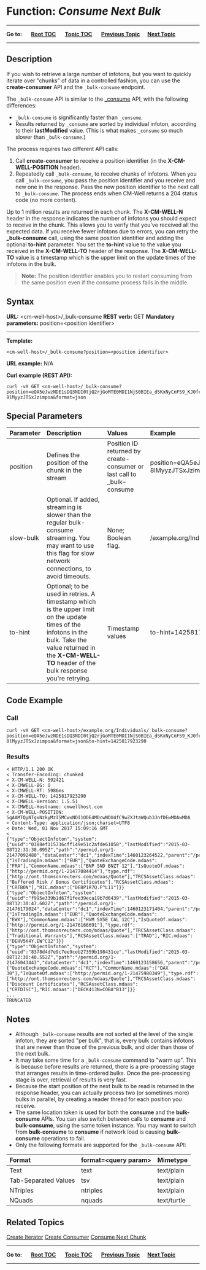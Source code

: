 # Function: *Consume Next Bulk* #

----

**Go to:** &nbsp;&nbsp;&nbsp;&nbsp; [**Root TOC**](CM-Well.RootTOC.md) &nbsp;&nbsp;&nbsp;&nbsp; [**Topic TOC**](API.TOC.md) &nbsp;&nbsp;&nbsp;&nbsp; [**Previous Topic**](API.Stream.GetNextChunk.md)&nbsp;&nbsp;&nbsp;&nbsp; [**Next Topic**](API.Stream.CreateConsumer.md)  

----

## Description ##
If you wish to retrieve a large number of infotons, but you want to quickly iterate over "chunks" of data in a controlled fashion, you can use the **create-consumer** API and the `_bulk-consume` endpoint. 

The `_bulk-consume` API is similar to the [_consume](API.Stream.ConsumeNextChunk.md) API, with the following differences:

* `_bulk-consume` is significantly faster than `_consume`.
* Results returned by `_consume` are sorted by individual infoton, according to their **lastModified** value. (This is what makes `_consume` so much slower than `_bulk-consume`.)

The process requires two different API calls:
1. Call **create-consumer** to receive a position identifier (in the **X-CM-WELL-POSITION** header).
2. Repeatedly call `_bulk-consume`, to receive chunks of infotons. When you call `_bulk-consume`, you pass the position identifier and you receive and new one in the response. Pass the new position identifier to the next call to `_bulk-consume`. The process ends when CM-Well returns a 204 status code (no more content).

Up to 1 million results are returned in each chunk. The **X-CM-WELL-N** header in the response indicates the number of infotons you should expect to receive in the chunk. This allows you to verify that you've received all the expected data. If you receive fewer infotons due to errors, you can retry the **_bulk-consume** call, using the same position identifier and adding the optional **to-hint** parameter. You set the **to-hint** value to the value you received in the **X-CM-WELL-TO** header of the response. The **X-CM-WELL-TO** value is a timestamp which is the upper limit on the update times of the infotons in the bulk.

>**Note:** The position identifier enables you to restart consuming from the same position even if the consume process fails in the middle.

## Syntax ##

**URL:** \<cm-well-host\>/_bulk-consume
**REST verb:** GET
**Mandatory parameters:** position=\<position identifier\>

----------

**Template:**

    <cm-well-host>/_bulk-consume?position=<position identifier>

**URL example:** N/A

**Curl example (REST API):**

    curl -vX GET <cm-well-host>/_bulk-consume?position=eQA5eJwzNDE1sDQ3NDI0tjQ2rjGoMTE0MDI1NjS0BIEa_dSKxNyCnFS9_KJ0fc-8lMyyzJTSxJzimpoa&format=json

## Special Parameters ##

Parameter | Description&nbsp;&nbsp;&nbsp;&nbsp;&nbsp;&nbsp;&nbsp;&nbsp;&nbsp;&nbsp;&nbsp;&nbsp; | Values&nbsp;&nbsp;&nbsp;&nbsp;&nbsp;&nbsp;&nbsp;&nbsp;&nbsp;&nbsp; | Example
:----------|:-------------|:--------|:---------
position | Defines the position of the chunk in the stream |  Position ID returned by create-consumer or last call to _bulk-consume | position=eQA5eJwzNDE1sDQ3NDI0tjQ2rjGoMTE0MDI1NjS0BIEa_dSKxNyCnFS9_KJ0fc-8lMyyzJTSxJzimpoa
slow-bulk | Optional. If added, streaming is slower than the regular bulk-consume streaming. You may want to use this flag for slow network connections, to avoid timeouts. | None; Boolean flag. | <cm-well-host>/example.org/Individuals/_bulk-consume?format=json&slow-bulk
to-hint | Optional; to be used in retries. A timestamp which is the upper limit on the update times of the infotons in the bulk. Take the value returned in the **X-CM-WELL-TO** header of the bulk response you're retrying. | Timestamp values | to-hint=1425817923290

## Code Example ##

### Call ###

    curl -vX GET <cm-well-host>/example.org/Individuals/_bulk-consume?position=eQA5eJwzNDE1sDQ3NDI0tjQ2rjGoMTE0MDI1NjS0BIEa_dSKxNyCnFS9_KJ0fc-8lMyyzJTSxJzimpoa&format=json&to-hint=1425817923290

### Results ###

    < HTTP/1.1 200 OK
    < Transfer-Encoding: chunked
    < X-CM-WELL-N: 592421
    < X-CMWELL-BG: O
    < X-CMWELL-RT: 5986ms
    < X-CM-WELL-TO: 1425817923290
    < X-CMWELL-Version: 1.5.51
    < X-CMWELL-Hostname: cmwellhost.com
    < X-CM-WELL-POSITION: 5gAAMTQyNTgxNzkyMzI5MCwxNDI1ODE4MDcwNDU4fC9wZXJtaWQub3JnfDEwMDAwMDA
    < Content-Type: application/json;charset=UTF8
    < Date: Wed, 01 Nov 2017 15:09:16 GMT
    <
    {"type":"ObjectInfoton","system":{"uuid":"0388ef115736cff149e51c2afde61058","lastModified":"2015-03-08T12:31:38.095Z","path":"/permid.org/1-21477092480","dataCenter":"dc1","indexTime":1460123264522,"parent":"/permid.org"},"fields":{"IsTradingIn.mdaas":["EUR"],"QuoteExchangeCode.mdaas":["FRA"],"CommonName.mdaas":["BNP SND BNZT 12"],"IsQuoteOf.mdaas":["http://permid.org/1-21477084414"],"type.rdf":["http://ont.thomsonreuters.com/mdaas/Quote"],"TRCSAssetClass.mdaas":["Buffered Risk / Bonus Certificates"],"RCSAssetClass.mdaas":["CRTBON"],"RIC.mdaas":["DEBP1R7Q.F^L11"]}}
    {"type":"ObjectInfoton","system":{"uuid":"f995e339b1d67f1fee39eca19b7d6439","lastModified":"2015-03-08T12:30:47.602Z","path":"/permid.org/1-21476179024","dataCenter":"dc1","indexTime":1460123171404,"parent":"/permid.org"},"fields":{"IsTradingIn.mdaas":["EUR"],"QuoteExchangeCode.mdaas":["EWX"],"CommonName.mdaas":["HVM SX5E CAL 12C"],"IsQuoteOf.mdaas":["http://permid.org/1-21476166691"],"type.rdf":["http://ont.thomsonreuters.com/mdaas/Quote"],"TRCSAssetClass.mdaas":["Traditional Warrants"],"RCSAssetClass.mdaas":["TRAD"],"RIC.mdaas":["DEHV5K4Y.EW^C12"]}}
    {"type":"ObjectInfoton","system":{"uuid":"8378d4d7e9c7ee9ceb27359b198431ce","lastModified":"2015-03-08T12:30:40.552Z","path":"/permid.org/1-21476043443","dataCenter":"dc1","indexTime":1460123158656,"parent":"/permid.org"},"fields":{"QuoteExchangeCode.mdaas":["RCT"],"CommonName.mdaas":["DAX 30"],"IsQuoteOf.mdaas":["http://permid.org/1-21475980349"],"type.rdf":["http://ont.thomsonreuters.com/mdaas/Quote"],"TRCSAssetClass.mdaas":["Discount Certificates"],"RCSAssetClass.mdaas":["CRTDISC"],"RIC.mdaas":["DECK413N=COBA^B13"]}}
	...
	TRUNCATED

## Notes ##

* Although `_bulk-consume` results are not sorted at the level of the single infoton, they are sorted "per bulk", that is, every bulk contains infotons that are newer than those of the previous bulk, and older than those of the next bulk.
* It may take some time for a `_bulk-consume` command to "warm up". This is because before results are returned, there is a pre-processing stage that arranges results in time-ordered bulks. Once the pre-processing stage is over, retrieval of results is very fast.
* Because the start position of the next bulk to be read is returned in the response header, you can actually process two (or sometimes more) bulks in parallel, by creating a reader thread for each position you receive.
* The same location token is used for both the **consume** and the **bulk-consume** APIs. You can also switch between calls to **consume** and **bulk-consume**, using the same token instance. You may want to switch from **bulk-consume** to **consume** if network load is causing **bulk-consume** operations to fail.
* Only the following formats are supported for the `_bulk-consume` API:

| Format   | format=&lt;query param&gt; | Mimetype            |
|:----------|:----------------------------|:---------------------|
Text | text | text/plain 
Tab-Separated Values | tsv | text/plain 
| NTriples | ntriples&nbsp;&nbsp;&nbsp;&nbsp;&nbsp;&nbsp;&nbsp;&nbsp;&nbsp;&nbsp;&nbsp;&nbsp;&nbsp; | text/plain          |
| NQuads   | nquads                     | text/turtle         |


## Related Topics ##
[Create Iterator](API.Stream.CreateIterator.md)
[Create Consumer](API.Stream.CreateConsumer.md)
[Consume Next Chunk](API.Stream.ConsumeNextChunk.md)


----

**Go to:** &nbsp;&nbsp;&nbsp;&nbsp; [**Root TOC**](CM-Well.RootTOC.md) &nbsp;&nbsp;&nbsp;&nbsp; [**Topic TOC**](API.TOC.md) &nbsp;&nbsp;&nbsp;&nbsp; [**Previous Topic**](API.Stream.GetNextChunk.md)&nbsp;&nbsp;&nbsp;&nbsp; [**Next Topic**](API.Stream.CreateConsumer.md)  

----

